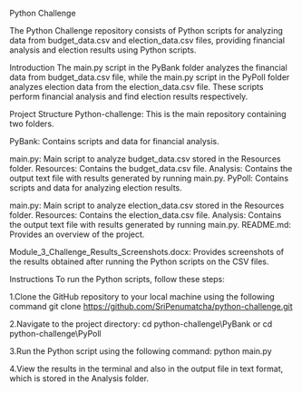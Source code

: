 Python Challenge

The Python Challenge repository consists of Python scripts for analyzing data from budget_data.csv and election_data.csv files, providing financial analysis and election results using Python scripts.

Introduction
The main.py script in the PyBank folder analyzes the financial data from budget_data.csv file, while the main.py script in the PyPoll folder analyzes election data from the election_data.csv file. These scripts perform financial analysis and find election results respectively.

Project Structure
Python-challenge: This is the main repository containing two folders.

PyBank: Contains scripts and data for financial analysis.

main.py: Main script to analyze budget_data.csv stored in the Resources folder.
Resources: Contains the budget_data.csv file.
Analysis: Contains the output text file with results generated by running main.py.
PyPoll: Contains scripts and data for analyzing election results.

main.py: Main script to analyze election_data.csv stored in the Resources folder.
Resources: Contains the election_data.csv file.
Analysis: Contains the output text file with results generated by running main.py.
README.md: Provides an overview of the project.

Module_3_Challenge_Results_Screenshots.docx: Provides screenshots of the results obtained after running the Python scripts on the CSV files.

Instructions
To run the Python scripts, follow these steps:

1.Clone the GitHub repository to your local machine using the following command
  git clone https://github.com/SriPenumatcha/python-challenge.git
  
2.Navigate to the project directory:
  cd python-challenge\PyBank
  or 
  cd python-challenge\PyPoll
  
3.Run the Python script using the following command:
  python main.py
  
4.View the results in the terminal and also in the output file in text format, which is stored in the Analysis folder.
